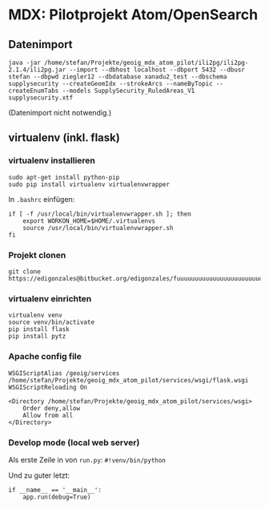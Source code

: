 # MDX: Pilotprojekt Atom/OpenSearch

## Datenimport

```
java -jar /home/stefan/Projekte/geoig_mdx_atom_pilot/ili2pg/ili2pg-2.1.4/ili2pg.jar --import --dbhost localhost --dbport 5432 --dbusr stefan --dbpwd ziegler12 --dbdatabase xanadu2_test --dbschema supplysecurity --createGeomIdx --strokeArcs --nameByTopic --createEnumTabs --models SupplySecurity_RuledAreas_V1 supplysecurity.xtf

```
(Datenimport nicht notwendig.)

## virtualenv (inkl. flask)

### virtualenv installieren

```
sudo apt-get install python-pip
sudo pip install virtualenv virtualenvwrapper
```

In `.bashrc` einfügen:

```
if [ -f /usr/local/bin/virtualenvwrapper.sh ]; then
    export WORKON_HOME=$HOME/.virtualenvs
    source /usr/local/bin/virtualenvwrapper.sh
fi
```

### Projekt clonen

```
git clone https://edigonzales@bitbucket.org/edigonzales/fuuuuuuuuuuuuuuuuuuuuuuuuuu
```

### virtualenv einrichten

```
virtualenv venv
source venv/bin/activate
pip install flask
pip install pytz
```

### Apache config file

```
WSGIScriptAlias /geoig/services /home/stefan/Projekte/geoig_mdx_atom_pilot/services/wsgi/flask.wsgi
WSGIScriptReloading On

<Directory /home/stefan/Projekte/geoig_mdx_atom_pilot/services/wsgi>
    Order deny,allow
    Allow from all
</Directory>
```

### Develop mode (local web server)
Als erste Zeile in von `run.py`: `#!venv/bin/python`

Und zu guter letzt:

```
if __name__ == '__main__':
    app.run(debug=True)
```
